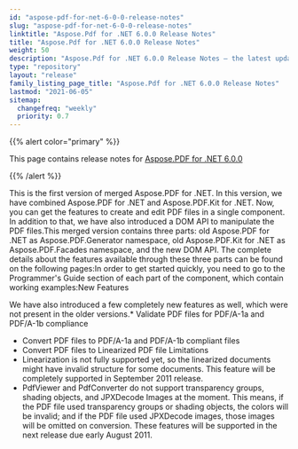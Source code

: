 ```yaml
---
id: "aspose-pdf-for-net-6-0-0-release-notes"
slug: "aspose-pdf-for-net-6-0-0-release-notes"
linktitle: "Aspose.Pdf for .NET 6.0.0 Release Notes"
title: "Aspose.Pdf for .NET 6.0.0 Release Notes"
weight: 50
description: "Aspose.Pdf for .NET 6.0.0 Release Notes – the latest updates and fixes."
type: "repository"
layout: "release"
family_listing_page_title: "Aspose.Pdf for .NET 6.0.0 Release Notes"
lastmod: "2021-06-05"
sitemap:
  changefreq: "weekly"
  priority: 0.7
---
```


{{% alert color="primary" %}}

This page contains release notes for [Aspose.PDF for .NET 6.0.0](https://releases.aspose.com/pdf/net/new-releases/aspose.pdf-for-.net-6.0.0/)

{{% /alert %}}

This is the first version of merged Aspose.PDF for .NET. In this version, we have combined Aspose.PDF for .NET and Aspose.PDF.Kit for .NET. Now, you can get the features to create and edit PDF files in a single component. In addition to that, we have also introduced a DOM API to manipulate the PDF files.This merged version contains three parts: old Aspose.PDF for .NET as Aspose.PDF.Generator namespace, old Aspose.PDF.Kit for .NET as Aspose.PDF.Facades namespace, and the new DOM API. The complete details about the features available through these three parts can be found on the following pages:In order to get started quickly, you need to go to the Programmer's Guide section of each part of the component, which contain working examples:New Features

We have also introduced a few completely new features as well, which were not present in the older versions.* Validate PDF files for PDF/A-1a and PDF/A-1b compliance

- Convert PDF files to PDF/A-1a and PDF/A-1b compliant files
- Convert PDF files to Linearized PDF file
  Limitations
- Linearization is not fully supported yet, so the linearized documents might have invalid structure for some documents. This feature will be completely supported in September 2011 release.
- PdfViewer and PdfConverter do not support transparency groups, shading objects, and JPXDecode Images at the moment. This means, if the PDF file used transparency groups or shading objects, the colors will be invalid; and if the PDF file used JPXDecode images, those images will be omitted on conversion. These features will be supported in the next release due early August 2011.
